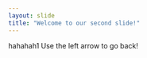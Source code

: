 ```yaml
---
layout: slide
title: "Welcome to our second slide!"
---
```

hahahah1
Use the left arrow to go back!
